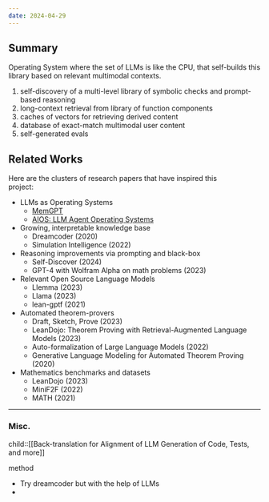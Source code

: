 ```yaml
---
date: 2024-04-29
---
```

## Summary

Operating System where the set of LLMs is like the CPU, that self-builds this library based on relevant multimodal contexts. 

1. self-discovery of a multi-level library of symbolic checks and prompt-based reasoning
2. long-context retrieval from library of function components
3. caches of vectors for retrieving derived content
4. database of exact-match multimodal user content
5. self-generated evals

## Related Works
Here are the clusters of research papers that have inspired this  
project:  
- LLMs as Operating Systems
	- [MemGPT](https://arxiv.org/abs/2310.08560)
	- [AIOS: LLM Agent Operating Systems](https://github.com/agiresearch/AIOS?tab=readme-ov-file)
- Growing, interpretable knowledge base  
	- Dreamcoder (2020)  
	- Simulation Intelligence (2022)  
- Reasoning improvements via prompting and black-box  
	- Self-Discover (2024)  
	- GPT-4 with Wolfram Alpha on math problems (2023) 
- Relevant Open Source Language Models  
	- Llemma (2023)  
	- Llama (2023)  
	- lean-gptf (2021)  
- Automated theorem-provers  
	- Draft, Sketch, Prove (2023)  
	- LeanDojo: Theorem Proving with Retrieval-Augmented Language Models (2023)  
	- Auto-formalization of Large Language Models (2022)  
	- Generative Language Modeling for Automated Theorem Proving (2020)  
- Mathematics benchmarks and datasets  
	- LeanDojo (2023)  
	- MiniF2F (2022)  
	- MATH (2021)  




---

### Misc.

child::[[Back-translation for Alignment of LLM Generation of Code, Tests, and more]]


method

- Try dreamcoder but with the help of LLMs
- 